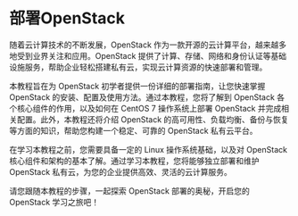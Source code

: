 # 部署OpenStack

随着云计算技术的不断发展，OpenStack 作为一款开源的云计算平台，越来越多地受到业界关注和应用。OpenStack 提供了计算、存储、网络和身份认证等基础设施服务，帮助企业轻松搭建私有云，实现云计算资源的快速部署和管理。

本教程旨在为 OpenStack 初学者提供一份详细的部署指南，让您快速掌握 OpenStack 的安装、配置及使用方法。通过本教程，您将了解到 OpenStack 各个核心组件的作用，以及如何在 CentOS 7 操作系统上部署 OpenStack 并完成相关配置。此外，本教程还将介绍 OpenStack 的高可用性、负载均衡、备份与恢复等方面的知识，帮助您构建一个稳定、可靠的 OpenStack 私有云平台。

在学习本教程之前，您需要具备一定的 Linux 操作系统基础，以及对 OpenStack 核心组件和架构的基本了解。通过学习本教程，您将能够独立部署和维护 OpenStack 私有云，为您的企业提供高效、灵活的云计算服务。

请您跟随本教程的步骤，一起探索 OpenStack 部署的奥秘，开启您的 OpenStack 学习之旅吧！
